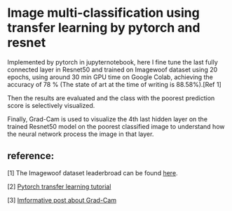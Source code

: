# Image multi-classification using transfer learning by pytorch and resnet

Implemented by pytorch in jupyternotebook, here I fine tune the last fully connected layer in Resnet50 and trained on Imagewoof dataset
using 20 epochs, using around 30 min GPU time on Google Colab, achieving the accuracy of 78 % (The state of art at the time of writing is 88.58%).[Ref 1] 

Then the results are evaluated and the class with the poorest prediction score is selectively visualized. 

Finally, Grad-Cam is used to visualize the 4th last hidden layer on the trained Resnet50 model on the poorest classified image to understand how the neural network process the image in that layer. 

## reference:

[1] The Imagewoof dataset leaderbroad can be found [here](https://github.com/fastai/imagenette).

[2] [Pytorch transfer learning tutorial](https://pytorch.org/tutorials/beginner/transfer_learning_tutorial.html) 

[3] [Imformative post about Grad-Cam](https://glassboxmedicine.com/2020/05/29/grad-cam-visual-explanations-from-deep-networks/)




